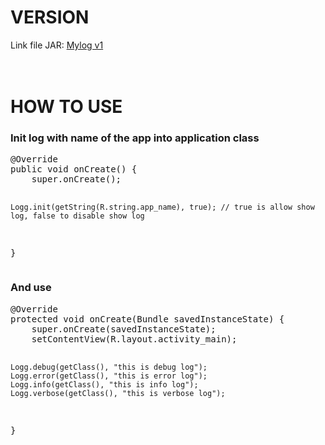 # VERSION
Link file JAR: <a href="https://github.com/all-my-library/MyLog/tree/master/library/myjar_v1" title="v1">Mylog v1</a>
<br/>
<br/>
<br/>
# HOW TO USE

<h3>Init log with name of the app into application class</h3>
<pre>
@Override
public void onCreate() {
    super.onCreate();

    Logg.init(getString(R.string.app_name), true); // true is allow show log, false to disable show log
}
</pre>
<h3>And use</h3>
<pre>
@Override
protected void onCreate(Bundle savedInstanceState) {
    super.onCreate(savedInstanceState);
    setContentView(R.layout.activity_main);

    Logg.debug(getClass(), "this is debug log");
    Logg.error(getClass(), "this is error log");
    Logg.info(getClass(), "this is info log");
    Logg.verbose(getClass(), "this is verbose log");
}
</pre>
